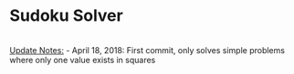 <h1>Sudoku Solver</h1> <br>
<u>Update Notes:</u>
- April 18, 2018: First commit, only solves simple problems where only one value exists in squares